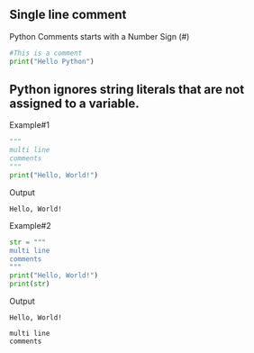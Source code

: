 <!--Python Comments -->

## Single line comment

Python Comments starts with a Number Sign (#)

```python
#This is a comment
print("Hello Python")
```



##  Python ignores string literals that are not assigned to a variable.

Example#1

```python
"""
multi line 
comments
"""
print("Hello, World!")
```

Output

```shell
Hello, World!
```



Example#2

```python
str = """
multi line 
comments
"""
print("Hello, World!")
print(str)
```



Output

```shell
Hello, World!

multi line 
comments
```



